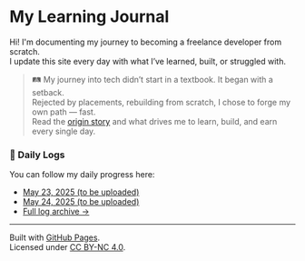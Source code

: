 # My Learning Journal

Hi! I'm documenting my journey to becoming a freelance developer from scratch.  
I update this site every day with what I’ve learned, built, or struggled with.

> 🛤️ My journey into tech didn’t start in a textbook. It began with a setback.  
> Rejected by placements, rebuilding from scratch, I chose to forge my own path — fast.  
> Read the [origin story](daily-logs/Prior_to_23_May_2025.md) and what drives me to learn, build, and earn every single day.

### 🔗 Daily Logs
You can follow my daily progress here:

- [May 23, 2025 (to be uploaded)](daily-logs/2025-05-23.md)
- [May 24, 2025 (to be uploaded)](daily-logs/2025-05-24.md)
- [Full log archive →](daily-logs/)

---

Built with [GitHub Pages](https://pages.github.com/).  
Licensed under [CC BY-NC 4.0](https://creativecommons.org/licenses/by-nc/4.0/).
